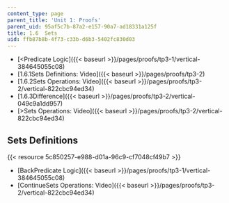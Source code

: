```yaml
---
content_type: page
parent_title: 'Unit 1: Proofs'
parent_uid: 95af5c7b-87a2-e157-90a7-ad18331a125f
title: 1.6  Sets
uid: ffb87b8b-4f73-c33b-d6b3-5402fc830d03
---
```


*   [<Predicate Logic]({{< baseurl >}}/pages/proofs/tp3-1/vertical-384645055c08)
*   [1.6.1Sets Definitions: Video]({{< baseurl >}}/pages/proofs/tp3-2)
*   [1.6.2Sets Operations: Video]({{< baseurl >}}/pages/proofs/tp3-2/vertical-822cbc94ed34)
*   [1.6.3Difference]({{< baseurl >}}/pages/proofs/tp3-2/vertical-049c9a1dd957)
*   [\>Sets Operations: Video]({{< baseurl >}}/pages/proofs/tp3-2/vertical-822cbc94ed34)

Sets Definitions
----------------

{{< resource 5c850257-e988-d01a-96c9-cf7048cf49b7 >}}

*   [BackPredicate Logic]({{< baseurl >}}/pages/proofs/tp3-1/vertical-384645055c08)
*   [ContinueSets Operations: Video]({{< baseurl >}}/pages/proofs/tp3-2/vertical-822cbc94ed34)